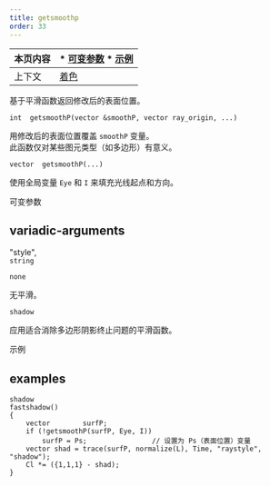 ```yaml
---
title: getsmoothp
order: 33
---
```

  

| 本页内容 | * [可变参数](#variadic-arguments) * [示例](#examples) |  
| --- | --- |  
| 上下文 | [着色](../contexts/shading.html) |  

基于平滑函数返回修改后的表面位置。  

`int  getsmoothP(vector &smoothP, vector ray_origin, ...)`  

用修改后的表面位置覆盖 `smoothP` 变量。  
此函数仅对某些图元类型（如多边形）有意义。  

`vector  getsmoothP(...)`  

使用全局变量 `Eye` 和 `I` 来填充光线起点和方向。  

可变参数  

## variadic-arguments  

"style",  
`string`  

`none`  

无平滑。  

`shadow`  

应用适合消除多边形阴影终止问题的平滑函数。  

示例  

## examples  

```vex  
shadow  
fastshadow()  
{  
    vector        surfP;  
    if (!getsmoothP(surfP, Eye, I))  
        surfP = Ps;                // 设置为 Ps（表面位置）变量  
    vector shad = trace(surfP, normalize(L), Time, "raystyle", "shadow");  
    Cl *= ({1,1,1} - shad);  
}  
```
